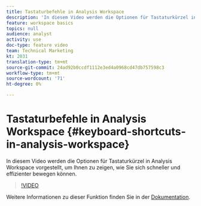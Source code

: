 ```yaml
---
title: Tastaturbefehle in Analysis Workspace
description: 'In diesem Video werden die Optionen für Tastaturkürzel in Analysis Workspace vorgestellt, um Ihnen zu zeigen, wie Sie sich schneller und effizienter bewegen können. '
feature: workspace basics
topics: null
audience: analyst
activity: use
doc-type: feature video
team: Technical Marketing
kt: 2031
translation-type: tm+mt
source-git-commit: 24ad92b0ccdf1112e3ed4a0968cd47db757598c3
workflow-type: tm+mt
source-wordcount: '71'
ht-degree: 0%

---
```



# Tastaturbefehle in Analysis Workspace {#keyboard-shortcuts-in-analysis-workspace}

In diesem Video werden die Optionen für Tastaturkürzel in Analysis Workspace vorgestellt, um Ihnen zu zeigen, wie Sie sich schneller und effizienter bewegen können.

>[!VIDEO](https://video.tv.adobe.com/v/23984/?quality=12)

Weitere Informationen zu dieser Funktion finden Sie in der [Dokumentation](https://marketing.adobe.com/resources/help/en_US/analytics/analysis-workspace/fa_shortcut_keys.html).
